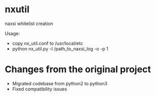 # nxutil
naxsi whitelist creation

Usage:
- copy nx_util.conf to /usr/local/etc
- python nx_util.py -l /path_to_naxsi_log -o -p 1

# Changes from the original project
- Migrated codebase from python2 to python3
- Fixed compatibility issues


